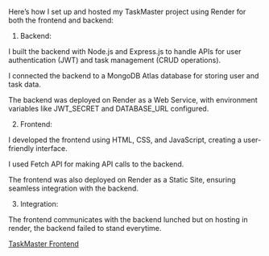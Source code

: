 Here’s how I set up and hosted my TaskMaster project using Render for both the frontend and backend:

1. Backend:

I built the backend with Node.js and Express.js to handle APIs for user authentication (JWT) and task management (CRUD operations).

I connected the backend to a MongoDB Atlas database for storing user and task data.

The backend was deployed on Render as a Web Service, with environment variables like JWT_SECRET and DATABASE_URL configured.



2. Frontend:

I developed the frontend using HTML, CSS, and JavaScript, creating a user-friendly interface.

I used Fetch API for making API calls to the backend.

The frontend was also deployed on Render as a Static Site, ensuring seamless integration with the backend.



3. Integration:

The frontend communicates with the backend lunched but on hosting in render, the backend failed to stand everytime.


[TaskMaster Frontend](https://task-frontend-t25m.onrender.com/)


